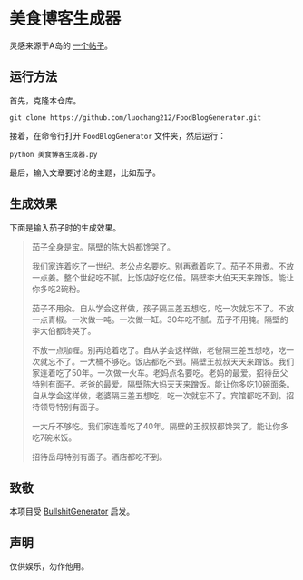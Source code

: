 # 美食博客生成器

灵感来源于A岛的 [一个帖子](https://adnmb2.com/t/24736659)。

## 运行方法

首先，克隆本仓库。

```shell
git clone https://github.com/luochang212/FoodBlogGenerator.git
```

接着，在命令行打开 `FoodBlogGenerator` 文件夹，然后运行：

```shell
python 美食博客生成器.py
```

最后，输入文章要讨论的主题，比如茄子。

## 生成效果

下面是输入茄子时的生成效果。

> 茄子全身是宝。隔壁的陈大妈都馋哭了。
> 
> 我们家连着吃了一世纪。老公点名要吃。别再煮着吃了。茄子不用煮。不放一点姜。整个世纪吃不腻。比饭店好吃亿倍。隔壁李大伯天天来蹭饭。能让你多吃2碗粉。
> 
> 茄子不用汆。自从学会这样做，孩子隔三差五想吃，吃一次就忘不了。不放一点青椒。一次做一吨。一次做一缸。30年吃不腻。茄子不用腌。隔壁的李大伯都馋哭了。
> 
> 不放一点咖喱。别再炝着吃了。自从学会这样做，老爸隔三差五想吃，吃一次就忘不了。一大桶不够吃。饭店都吃不到。隔壁王叔叔天天来蹭饭。我们家连着吃了50年。一次做一火车。老妈点名要吃。老妈的最爱。招待岳父特别有面子。老爸的最爱。隔壁陈大妈天天来蹭饭。能让你多吃10碗面条。自从学会这样做，老婆隔三差五想吃，吃一次就忘不了。宾馆都吃不到。招待领导特别有面子。
> 
> 一大斤不够吃。我们家连着吃了40年。隔壁的王叔叔都馋哭了。能让你多吃7碗米饭。
> 
> 招待岳母特别有面子。酒店都吃不到。

## 致敬

本项目受 [BullshitGenerator](https://github.com/menzi11/BullshitGenerator) 启发。

## 声明

仅供娱乐，勿作他用。
